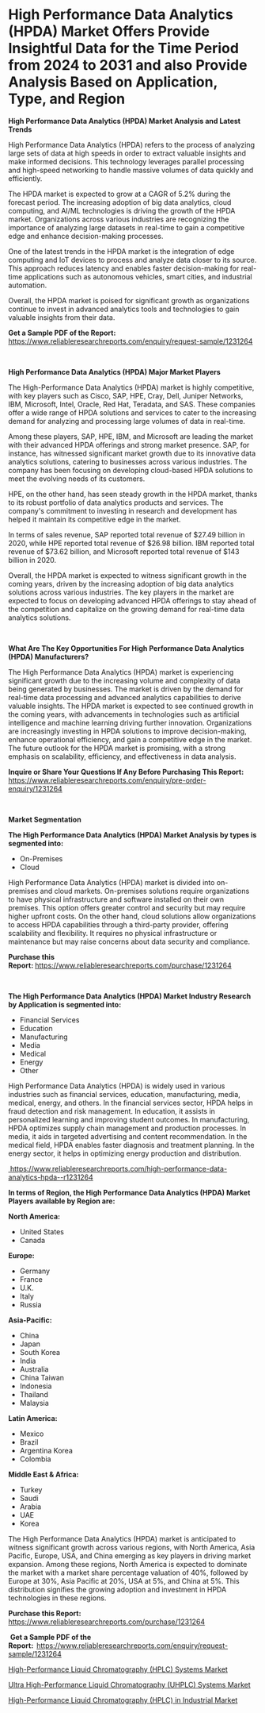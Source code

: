 <p><h1>High Performance Data Analytics (HPDA) Market Offers Provide Insightful Data for the Time Period from 2024 to 2031 and also Provide Analysis Based on Application, Type, and Region</h1></p><p><strong>High Performance Data Analytics (HPDA) Market Analysis and Latest Trends</strong></p>
<p><p>High Performance Data Analytics (HPDA) refers to the process of analyzing large sets of data at high speeds in order to extract valuable insights and make informed decisions. This technology leverages parallel processing and high-speed networking to handle massive volumes of data quickly and efficiently.</p><p>The HPDA market is expected to grow at a CAGR of 5.2% during the forecast period. The increasing adoption of big data analytics, cloud computing, and AI/ML technologies is driving the growth of the HPDA market. Organizations across various industries are recognizing the importance of analyzing large datasets in real-time to gain a competitive edge and enhance decision-making processes.</p><p>One of the latest trends in the HPDA market is the integration of edge computing and IoT devices to process and analyze data closer to its source. This approach reduces latency and enables faster decision-making for real-time applications such as autonomous vehicles, smart cities, and industrial automation.</p><p>Overall, the HPDA market is poised for significant growth as organizations continue to invest in advanced analytics tools and technologies to gain valuable insights from their data.</p></p>
<p><strong>Get a Sample PDF of the Report:&nbsp;</strong> <a href="https://www.reliableresearchreports.com/enquiry/request-sample/1231264">https://www.reliableresearchreports.com/enquiry/request-sample/1231264</a></p>
<p>&nbsp;</p>
<p><strong>High Performance Data Analytics (HPDA) Major Market Players</strong></p>
<p><p>The High-Performance Data Analytics (HPDA) market is highly competitive, with key players such as Cisco, SAP, HPE, Cray, Dell, Juniper Networks, IBM, Microsoft, Intel, Oracle, Red Hat, Teradata, and SAS. These companies offer a wide range of HPDA solutions and services to cater to the increasing demand for analyzing and processing large volumes of data in real-time.</p><p>Among these players, SAP, HPE, IBM, and Microsoft are leading the market with their advanced HPDA offerings and strong market presence. SAP, for instance, has witnessed significant market growth due to its innovative data analytics solutions, catering to businesses across various industries. The company has been focusing on developing cloud-based HPDA solutions to meet the evolving needs of its customers.</p><p>HPE, on the other hand, has seen steady growth in the HPDA market, thanks to its robust portfolio of data analytics products and services. The company's commitment to investing in research and development has helped it maintain its competitive edge in the market.</p><p>In terms of sales revenue, SAP reported total revenue of $27.49 billion in 2020, while HPE reported total revenue of $26.98 billion. IBM reported total revenue of $73.62 billion, and Microsoft reported total revenue of $143 billion in 2020.</p><p>Overall, the HPDA market is expected to witness significant growth in the coming years, driven by the increasing adoption of big data analytics solutions across various industries. The key players in the market are expected to focus on developing advanced HPDA offerings to stay ahead of the competition and capitalize on the growing demand for real-time data analytics solutions.</p></p>
<p>&nbsp;</p>
<p><strong>What Are The Key Opportunities For High Performance Data Analytics (HPDA) Manufacturers?</strong></p>
<p><p>The High Performance Data Analytics (HPDA) market is experiencing significant growth due to the increasing volume and complexity of data being generated by businesses. The market is driven by the demand for real-time data processing and advanced analytics capabilities to derive valuable insights. The HPDA market is expected to see continued growth in the coming years, with advancements in technologies such as artificial intelligence and machine learning driving further innovation. Organizations are increasingly investing in HPDA solutions to improve decision-making, enhance operational efficiency, and gain a competitive edge in the market. The future outlook for the HPDA market is promising, with a strong emphasis on scalability, efficiency, and effectiveness in data analysis.</p></p>
<p><strong>Inquire or Share Your Questions If Any Before Purchasing This Report:</strong> <a href="https://www.reliableresearchreports.com/enquiry/pre-order-enquiry/1231264">https://www.reliableresearchreports.com/enquiry/pre-order-enquiry/1231264</a></p>
<p>&nbsp;</p>
<p><strong>Market Segmentation</strong></p>
<p><strong>The High Performance Data Analytics (HPDA) Market Analysis by types is segmented into:</strong></p>
<p><ul><li>On-Premises</li><li>Cloud</li></ul></p>
<p><p>High Performance Data Analytics (HPDA) market is divided into on-premises and cloud markets. On-premises solutions require organizations to have physical infrastructure and software installed on their own premises. This option offers greater control and security but may require higher upfront costs. On the other hand, cloud solutions allow organizations to access HPDA capabilities through a third-party provider, offering scalability and flexibility. It requires no physical infrastructure or maintenance but may raise concerns about data security and compliance.</p></p>
<p><strong>Purchase this Report:&nbsp;</strong><a href="https://www.reliableresearchreports.com/purchase/1231264">https://www.reliableresearchreports.com/purchase/1231264</a></p>
<p>&nbsp;</p>
<p><strong>The High Performance Data Analytics (HPDA) Market Industry Research by Application is segmented into:</strong></p>
<p><ul><li>Financial Services</li><li>Education</li><li>Manufacturing</li><li>Media</li><li>Medical</li><li>Energy</li><li>Other</li></ul></p>
<p><p>High Performance Data Analytics (HPDA) is widely used in various industries such as financial services, education, manufacturing, media, medical, energy, and others. In the financial services sector, HPDA helps in fraud detection and risk management. In education, it assists in personalized learning and improving student outcomes. In manufacturing, HPDA optimizes supply chain management and production processes. In media, it aids in targeted advertising and content recommendation. In the medical field, HPDA enables faster diagnosis and treatment planning. In the energy sector, it helps in optimizing energy production and distribution.</p></p>
<p><a href="https://www.reliableresearchreports.com/high-performance-data-analytics-hpda--r1231264">&nbsp;https://www.reliableresearchreports.com/high-performance-data-analytics-hpda--r1231264</a></p>
<p><strong>In terms of Region, the High Performance Data Analytics (HPDA) Market Players available by Region are:</strong></p>
<p>
    <p> <strong> North America: </strong>
        <ul>
            <li>United States</li>
            <li>Canada</li>
        </ul>
        </p> 
    <p> <strong> Europe: </strong>
        <ul>
            <li>Germany</li>
            <li>France</li>
            <li>U.K.</li>
            <li>Italy</li>
            <li>Russia</li>
        </ul>
        </p> 
    <p> <strong> Asia-Pacific: </strong>
        <ul>
            <li>China</li>
            <li>Japan</li>
            <li>South Korea</li>
            <li>India</li>
            <li>Australia</li>
            <li>China Taiwan</li>
            <li>Indonesia</li>
            <li>Thailand</li>
            <li>Malaysia</li>
        </ul>
        </p> 
    <p> <strong> Latin America: </strong>
        <ul>
            <li>Mexico</li>
            <li>Brazil</li>
            <li>Argentina Korea</li>
            <li>Colombia</li>
        </ul>
        </p> 
    <p> <strong> Middle East & Africa: </strong>
        <ul>
            <li>Turkey</li>
            <li>Saudi</li>
            <li>Arabia</li>
            <li>UAE</li>
            <li>Korea</li>
        </ul>
    </p>
    </p>
<p><p>The High Performance Data Analytics (HPDA) market is anticipated to witness significant growth across various regions, with North America, Asia Pacific, Europe, USA, and China emerging as key players in driving market expansion. Among these regions, North America is expected to dominate the market with a market share percentage valuation of 40%, followed by Europe at 30%, Asia Pacific at 20%, USA at 5%, and China at 5%. This distribution signifies the growing adoption and investment in HPDA technologies in these regions.</p></p>
<p><strong>Purchase this Report: </strong><a href="https://www.reliableresearchreports.com/purchase/1231264">https://www.reliableresearchreports.com/purchase/1231264</a></p>
<p>&nbsp;<strong>Get a Sample PDF of the Report:&nbsp;&nbsp;</strong><a href="https://www.reliableresearchreports.com/enquiry/request-sample/1231264">https://www.reliableresearchreports.com/enquiry/request-sample/1231264</a></p>
<p><strong></strong></p>
<p><p><a href="https://github.com/baileope6754/Market-Research-Report-List-1/blob/main/high-performance-liquid-chromatography-hplc-systems-market.md">High-Performance Liquid Chromatography (HPLC) Systems Market</a></p><p><a href="https://github.com/salfordkingie/Market-Research-Report-List-1/blob/main/ultra-high-performance-liquid-chromatography-uhplc-systems-market.md">Ultra High-Performance Liquid Chromatography (UHPLC) Systems Market</a></p><p><a href="https://github.com/mdmasty/Market-Research-Report-List-1/blob/main/high-performance-liquid-chromatography-hplc-in-industrial-market.md">High-Performance Liquid Chromatography (HPLC) in Industrial Market</a></p></p>